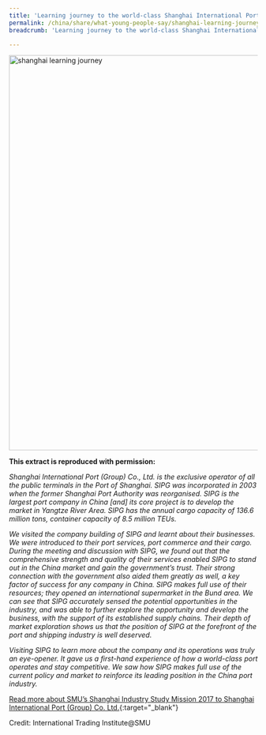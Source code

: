 ```yaml
---
title: 'Learning journey to the world-class Shanghai International Port'
permalink: /china/share/what-young-people-say/shanghai-learning-journey/
breadcrumb: 'Learning journey to the world-class Shanghai International Port'

---
```



<img src="\images\china-youngpeople\shanghai-learning-journey.jpg" alt="shanghai learning journey" style="width:800px;" />

**This extract is reproduced with permission:**

*Shanghai International Port (Group) Co., Ltd. is the exclusive operator of all the public terminals in the Port of Shanghai. SIPG was incorporated in 2003 when the former Shanghai Port Authority was reorganised. SIPG is the largest port company in China [and] its core project is to develop the market in Yangtze River Area. SIPG has the annual cargo capacity of 136.6 million tons, container capacity of 8.5 million TEUs.*

*We visited the company building of SIPG and learnt about their businesses. We were introduced to their port services, port commerce and their cargo. During the meeting and discussion with SIPG, we found out that the comprehensive strength and quality of their services enabled SIPG to stand out in the China market and gain the government’s trust. Their strong connection with the government also aided them greatly as well, a key factor of success for any company in China. SIPG makes full use of their resources; they opened an international supermarket in the Bund area. We can see that SIPG accurately sensed the potential opportunities in the industry, and was able to further explore the opportunity and develop the business, with the support of its established supply chains. Their depth of market exploration shows us that the position of SIPG at the forefront of the port and shipping industry is well deserved.*

*Visiting SIPG to learn more about the company and its operations was truly an eye-opener. It gave us a first-hand experience of how a world-class port operates and stay competitive. We saw how SIPG makes full use of the current policy and market to reinforce its leading position in the China port industry.*

[Read more about SMU’s Shanghai Industry Study Mission 2017 to Shanghai International Port (Group) Co. Ltd.](/files/resources/SMU-Shanghai-Trip-Report_2017.pdf){:target="_blank"}

Credit: International Trading Institute@SMU